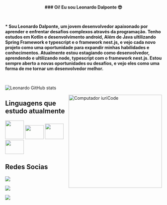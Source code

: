 <p align = "center"> <strong> ### Oi! Eu sou Leonardo Dalponte 😎 </strong> </p>
&nbsp;

<strong> * Sou Leonardo Dalponte, um jovem desenvolvedor apaixonado por aprender e enfrentar desafios complexos através da programação. Tenho estudos em Kotlin e desenvolvimento android, Além de Java ultilizando Spring Framework e typescript e o framework nest.js, e vejo cada novo projeto como uma oportunidade para expandir minhas habilidades e conhecimentos. Atualmente estou estagiando como desenvolvedor, aprendendo e ultilizando node, typescript com o framework nest.js. Estou sempre aberto a novas oportunidades ou desafios, e vejo eles como uma forma de me tornar um desenvolvedor melhor. </strong>

&nbsp;
&nbsp;

![Leonardo GitHub stats](https://github-readme-stats.vercel.app/api?username=LeonardoDalponte&show_icons=true&theme=highcontrast)
&nbsp;
&nbsp;

<img src="https://raw.githubusercontent.com/MicaelliMedeiros/micaellimedeiros/master/image/computer-illustration.png" min-width="300px" max-width="300px" width="300px" align="right" alt="Computador iuriCode">

## Linguagens que estudo atualmente
<img src="https://cdn.jsdelivr.net/gh/devicons/devicon/icons/java/java-original.svg" width="60" height="60" /> <img src="https://cdn.jsdelivr.net/gh/devicons/devicon/icons/spring/spring-original.svg" width="60" height="45" /> <img src="https://cdn.jsdelivr.net/gh/devicons/devicon/icons/androidstudio/androidstudio-original.svg" width="60" height="50" /> 
<img src="https://cdn.jsdelivr.net/gh/devicons/devicon/icons/kotlin/kotlin-original.svg" width="60" height="45" />



## Redes Socias 

<a href="mailto:leodalponte1@gmail.com"><img src="https://img.shields.io/badge/Gmail-D14836?style=for-the-badge&logo=gmail&logoColor=white"></a>

<a href="https://www.linkedin.com/in/leonardo-de-oliveira-dalponte-658308266/"><img src="https://img.shields.io/badge/LinkedIn-0077B5?style=for-the-badge&logo=linkedin&logoColor=white"></a>

<a href="https://www.instagram.com/leo.dalponte_/"><img src="https://img.shields.io/badge/Instagram-E4405F?style=for-the-badge&logo=instagram&logoColor=white"></a>
